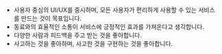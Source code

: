 - 사용자 중심의 UI/UX를 중시하며, 모든 사용자가 편리하게 사용할 수 있는 서비스를 만드는 것이 목표입니다.
- 동료와의 효율적인 소통이 서비스에 긍정적인 효과를 가져온다고 생각합니다.
- 다양한 사람과 피드백을 주고 받는 것을 좋아합니다.
- 사고하는 것을 좋아하며, 사고한 것을 구현하는 것을 좋아합니다.
